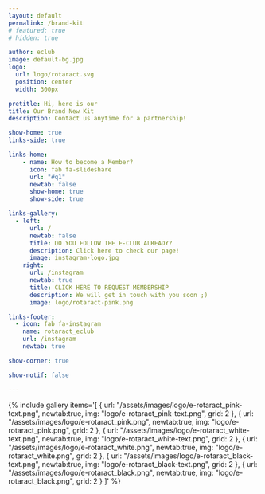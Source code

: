 ```yaml
---
layout: default
permalink: /brand-kit
# featured: true
# hidden: true

author: eclub
image: default-bg.jpg
logo:
  url: logo/rotaract.svg
  position: center
  width: 300px

pretitle: Hi, here is our
title: Our Brand New Kit
description: Contact us anytime for a partnership!

show-home: true
links-side: true

links-home:
    - name: How to become a Member?
      icon: fab fa-slideshare
      url: "#q1"
      newtab: false
      show-home: true
      show-side: true

links-gallery:
  - left:
      url: /
      newtab: false
      title: DO YOU FOLLOW THE E-CLUB ALREADY?
      description: Click here to check our page!
      image: instagram-logo.jpg
    right:
      url: /instagram
      newtab: true
      title: CLICK HERE TO REQUEST MEMBERSHIP
      description: We will get in touch with you soon ;)
      image: logo/rotaract-pink.png

links-footer:
  - icon: fab fa-instagram
    name: rotaract_eclub
    url: /instagram
    newtab: true

show-corner: true

show-notif: false

---
```


{% include gallery
  items='[
    { url: "/assets/images/logo/e-rotaract_pink-text.png", newtab:true, img: "logo/e-rotaract_pink-text.png", grid: 2 },
    { url: "/assets/images/logo/e-rotaract_pink.png", newtab:true, img: "logo/e-rotaract_pink.png", grid: 2 },
    { url: "/assets/images/logo/e-rotaract_white-text.png", newtab:true, img: "logo/e-rotaract_white-text.png", grid: 2 },
    { url: "/assets/images/logo/e-rotaract_white.png", newtab:true, img: "logo/e-rotaract_white.png", grid: 2 },
    { url: "/assets/images/logo/e-rotaract_black-text.png", newtab:true, img: "logo/e-rotaract_black-text.png", grid: 2 },
    { url: "/assets/images/logo/e-rotaract_black.png", newtab:true, img: "logo/e-rotaract_black.png", grid: 2 }
  ]'
%}
